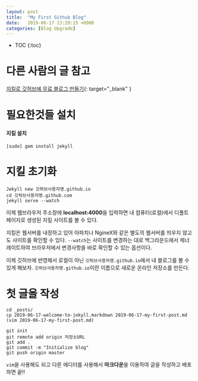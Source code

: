 ```yaml
---
layout: post
title:  "My First Github Blog"
date:   2019-06-17 13:29:15 +0900
categories: [Blog Upgrade]
---
```

* TOC
{:toc}


# 다른 사람의 글 참고

[지킬로 깃허브에 무료 블로그 만들기](https://nolboo.kim/blog/2013/10/15/free-blog-with-github-jekyll/){: target="_blank" }

# 필요한것들 설치

#### 지킬 설치

```
[sudo] gem install jekyll
```

# 지킬 초기화

```
Jekyll new 깃허브사용자명.github.io
cd 깃허브사용자명.github.com
jekyll serve --watch
```

이제 웹브라우저 주소창에 **localhost:4000**을 입력하면 내 컴퓨터(로컬)에서 디폴트 페이지로 생성된 지킬 사이트를 볼 수 있다.

지킬은 웹서버를 내장하고 있어 아파치나 NgineX와 같은 별도의 웹서버를 띄우지 않고도 사이트를 확인할 수 있다. `--watch`는 사이트를 변경하는 대로 백그라운드에서 제너레이트하여 브라우저에서 변경사항을 바로 확인할 수 있는 옵션이다.

이제 깃허브에 반영해서 로컬이 아닌 `깃허브사용자명.github.io`에서 내 블로그를 볼 수 있게 해보자. `깃허브사용자명.github.io`이란 이름으로 새로운 온라인 저장소를 만든다.

# 첫 글을 작성

```
cd _posts/
cp 2019-06-17-welcome-to-jekyll.markdown 2019-06-17-my-first-post.md
(vim 2019-06-17-my-first-post.md)
```
```
git init
git remote add origin 저장소URL
git add .
git commit -m "Initialize blog"
git push origin master
```

`vim`을 사용해도 되고 다른 에디터를 사용해서 **마크다운**을 이용하여 글을 작성하고 배포하면 끝!!




